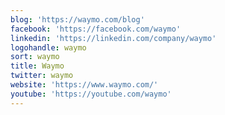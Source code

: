 ```yaml
---
blog: 'https://waymo.com/blog'
facebook: 'https://facebook.com/waymo'
linkedin: 'https://linkedin.com/company/waymo'
logohandle: waymo
sort: waymo
title: Waymo
twitter: waymo
website: 'https://www.waymo.com/'
youtube: 'https://youtube.com/waymo'
---
```

